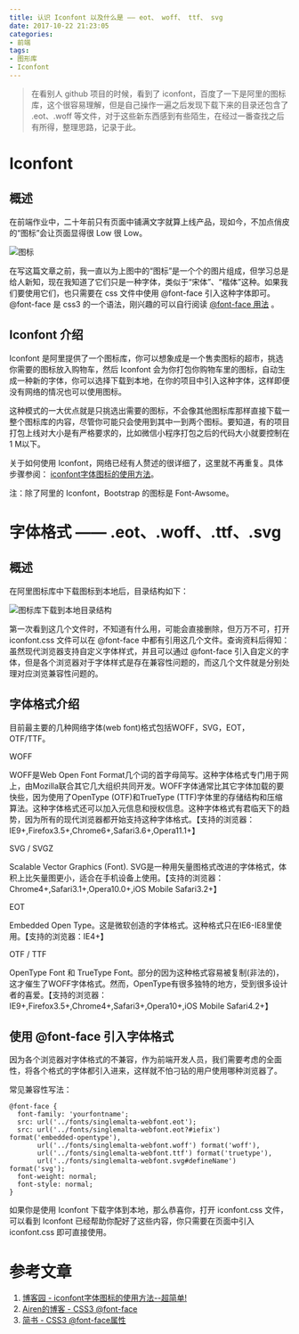 ```yaml
---
title: 认识 Iconfont 以及什么是 —— eot、 woff、 ttf、 svg
date: 2017-10-22 21:23:05
categories:
- 前端
tags:
- 图形库
- Iconfont
---
```


> 在看别人 github 项目的时候，看到了 iconfont，百度了一下是阿里的图标库，这个很容易理解，但是自己操作一遍之后发现下载下来的目录还包含了 .eot、.woff 等文件，对于这些新东西感到有些陌生，在经过一番查找之后有所得，整理思路，记录于此。

# Iconfont 

## 概述

在前端作业中，二十年前只有页面中铺满文字就算上线产品，现如今，不加点俏皮的“图标”会让页面显得很 Low 很 Low。

![图标](http://upload-images.jianshu.io/upload_images/6693922-a9d21e81c0489361.png?imageMogr2/auto-orient/strip%7CimageView2/2/w/1240)

在写这篇文章之前，我一直以为上图中的“图标”是一个个的图片组成，但学习总是给人新知，现在我知道了它们只是一种字体，类似于“宋体”、“楷体”这种。如果我们要使用它们，也只需要在 css 文件中使用 @font-face 引入这种字体即可。@font-face 是 css3 的一个语法，刚兴趣的可以自行阅读 [@font-face 用法](http://www.jianshu.com/p/c0301e632a01) 。

## Iconfont 介绍

Iconfont 是阿里提供了一个图标库，你可以想象成是一个售卖图标的超市，挑选你需要的图标放入购物车，然后 Iconfont 会为你打包你购物车里的图标，自动生成一种新的字体，你可以选择下载到本地，在你的项目中引入这种字体，这样即便没有网络的情况也可以使用图标。

这种模式的一大优点就是只挑选出需要的图标，不会像其他图标库那样直接下载一整个图标库的内容，尽管你可能只会使用到其中一到两个图标。要知道，有的项目打包上线对大小是有严格要求的，比如微信小程序打包之后的代码大小就要控制在 1 M以下。

关于如何使用 Iconfont，网络已经有人赘述的很详细了，这里就不再重复。具体步骤参阅： [iconfont字体图标的使用方法](http://www.cnblogs.com/hjvsdr/p/6639649.html)。

注：除了阿里的 Iconfont，Bootstrap 的图标是 Font-Awsome。
# 字体格式 —— .eot、.woff、.ttf、.svg

## 概述
在阿里图标库中下载图标到本地后，目录结构如下：

![图标库下载到本地目录结构](http://upload-images.jianshu.io/upload_images/6693922-ca950bfdfcb106ab.png?imageMogr2/auto-orient/strip%7CimageView2/2/w/1240)

第一次看到这几个文件时，不知道有什么用，可能会直接删除，但万万不可，打开 iconfont.css 文件可以在 @font-face 中都有引用这几个文件。查询资料后得知：虽然现代浏览器支持自定义字体样式，并且可以通过 @font-face 引入自定义的字体，但是各个浏览器对于字体样式是存在兼容性问题的，而这几个文件就是分别处理对应浏览兼容性问题的。

## 字体格式介绍

目前最主要的几种网络字体(web font)格式包括WOFF，SVG，EOT，OTF/TTF。

WOFF

WOFF是Web Open Font Format几个词的首字母简写。这种字体格式专门用于网上，由Mozilla联合其它几大组织共同开发。WOFF字体通常比其它字体加载的要快些，因为使用了OpenType (OTF)和TrueType (TTF)字体里的存储结构和压缩算法。这种字体格式还可以加入元信息和授权信息。这种字体格式有君临天下的趋势，因为所有的现代浏览器都开始支持这种字体格式。【支持的浏览器：IE9+,Firefox3.5+,Chrome6+,Safari3.6+,Opera11.1+】

SVG / SVGZ

Scalable Vector Graphics (Font). SVG是一种用矢量图格式改进的字体格式，体积上比矢量图更小，适合在手机设备上使用。【支持的浏览器：Chrome4+,Safari3.1+,Opera10.0+,iOS Mobile Safari3.2+】

EOT

Embedded Open Type。这是微软创造的字体格式。这种格式只在IE6-IE8里使用。【支持的浏览器：IE4+】

OTF / TTF

OpenType Font 和 TrueType Font。部分的因为这种格式容易被复制(非法的)，这才催生了WOFF字体格式。然而，OpenType有很多独特的地方，受到很多设计者的喜爱。【支持的浏览器：IE9+,Firefox3.5+,Chrome4+,Safari3+,Opera10+,iOS Mobile Safari4.2+】

## 使用 @font-face 引入字体格式

因为各个浏览器对字体格式的不兼容，作为前端开发人员，我们需要考虑的全面性，将各个格式的字体都引入进来，这样就不怕刁钻的用户使用哪种浏览器了。

常见兼容性写法：

```
@font-face {
  font-family: 'yourfontname';
  src: url('../fonts/singlemalta-webfont.eot');
  src: url('../fonts/singlemalta-webfont.eot?#iefix') format('embedded-opentype'),
       url('../fonts/singlemalta-webfont.woff') format('woff'),
       url('../fonts/singlemalta-webfont.ttf') format('truetype'),
       url('../fonts/singlemalta-webfont.svg#defineName') format('svg');
  font-weight: normal;
  font-style: normal;
}
```

如果你是使用 Iconfont 下载字体到本地，那么恭喜你，打开 iconfont.css 文件，可以看到 Iconfont 已经帮助你配好了这些内容，你只需要在页面中引入 iconfont.css 即可直接使用。

# 参考文章

1. [博客园 - iconfont字体图标的使用方法--超简单!](http://www.cnblogs.com/hjvsdr/p/6639649.html)
2. [Airen的博客 - CSS3 @font-face](http://www.w3cplus.com/content/css3-font-face)
3. [简书 - CSS3 @font-face属性](http://www.jianshu.com/p/c0301e632a01)
